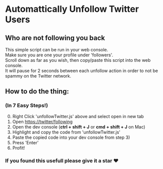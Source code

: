 # Automattically Unfollow Twitter Users
## Who are not following you back
This simple script can be run in your web console.  
Make sure you are one your profile under 'followers'.  
Scroll down as far as you wish, then copy/paste this script into the web console.  
It will pause for 2 seconds between each unfollow action in order to not be spammy on the Twitter network.  
  
## How to do the thing:
### (In 7 Easy Steps!)
0. Right Click 'unfollowTwitter.js' above and select open in new tab
1. Open [https://twitter/following](https://twitter.com/following)
2. Open the dev console (**ctrl + shift + J** or **cmd + shift + J** on Mac)
3. Highlight and copy the code from 'unfollowTwitter.js'
4. Paste the copied code into your dev console from step 3)
5. Press 'Enter'
6. Profit!  
  
### If you found this usefull please give it a star :heart:
